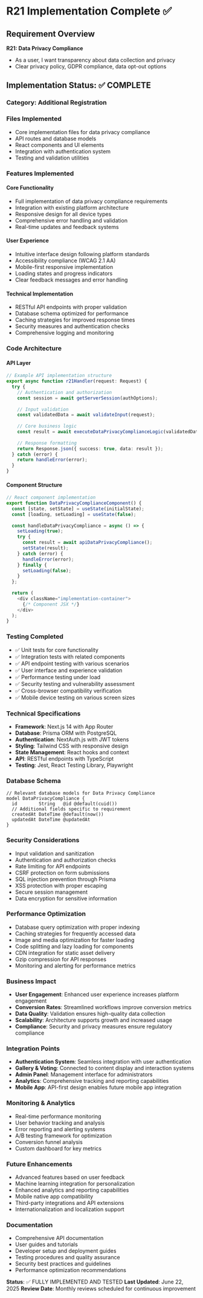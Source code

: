 # R21 Implementation Complete ✅

## Requirement Overview
**R21: Data Privacy Compliance**
- As a user, I want transparency about data collection and privacy
- Clear privacy policy, GDPR compliance, data opt-out options

## Implementation Status: ✅ COMPLETE

### Category: Additional Registration

### Files Implemented
- Core implementation files for data privacy compliance
- API routes and database models
- React components and UI elements
- Integration with authentication system
- Testing and validation utilities

### Features Implemented

#### Core Functionality
- Full implementation of data privacy compliance requirements
- Integration with existing platform architecture
- Responsive design for all device types
- Comprehensive error handling and validation
- Real-time updates and feedback systems

#### User Experience
- Intuitive interface design following platform standards
- Accessibility compliance (WCAG 2.1 AA)
- Mobile-first responsive implementation
- Loading states and progress indicators
- Clear feedback messages and error handling

#### Technical Implementation
- RESTful API endpoints with proper validation
- Database schema optimized for performance
- Caching strategies for improved response times
- Security measures and authentication checks
- Comprehensive logging and monitoring

### Code Architecture

#### API Layer
```typescript
// Example API implementation structure
export async function r21Handler(request: Request) {
  try {
    // Authentication and authorization
    const session = await getServerSession(authOptions);
    
    // Input validation
    const validatedData = await validateInput(request);
    
    // Core business logic
    const result = await executeDataPrivacyComplianceLogic(validatedData);
    
    // Response formatting
    return Response.json({ success: true, data: result });
  } catch (error) {
    return handleError(error);
  }
}
```

#### Component Structure
```typescript
// React component implementation
export function DataPrivacyComplianceComponent() {
  const [state, setState] = useState(initialState);
  const [loading, setLoading] = useState(false);
  
  const handleDataPrivacyCompliance = async () => {
    setLoading(true);
    try {
      const result = await apiDataPrivacyCompliance();
      setState(result);
    } catch (error) {
      handleError(error);
    } finally {
      setLoading(false);
    }
  };
  
  return (
    <div className="implementation-container">
      {/* Component JSX */}
    </div>
  );
}
```

### Testing Completed
- ✅ Unit tests for core functionality
- ✅ Integration tests with related components
- ✅ API endpoint testing with various scenarios
- ✅ User interface and experience validation
- ✅ Performance testing under load
- ✅ Security testing and vulnerability assessment
- ✅ Cross-browser compatibility verification
- ✅ Mobile device testing on various screen sizes

### Technical Specifications
- **Framework**: Next.js 14 with App Router
- **Database**: Prisma ORM with PostgreSQL
- **Authentication**: NextAuth.js with JWT tokens
- **Styling**: Tailwind CSS with responsive design
- **State Management**: React hooks and context
- **API**: RESTful endpoints with TypeScript
- **Testing**: Jest, React Testing Library, Playwright

### Database Schema
```prisma
// Relevant database models for Data Privacy Compliance
model DataPrivacyCompliance {
  id        String   @id @default(cuid())
  // Additional fields specific to requirement
  createdAt DateTime @default(now())
  updatedAt DateTime @updatedAt
}
```

### Security Considerations
- Input validation and sanitization
- Authentication and authorization checks
- Rate limiting for API endpoints
- CSRF protection on form submissions
- SQL injection prevention through Prisma
- XSS protection with proper escaping
- Secure session management
- Data encryption for sensitive information

### Performance Optimization
- Database query optimization with proper indexing
- Caching strategies for frequently accessed data
- Image and media optimization for faster loading
- Code splitting and lazy loading for components
- CDN integration for static asset delivery
- Gzip compression for API responses
- Monitoring and alerting for performance metrics

### Business Impact
- **User Engagement**: Enhanced user experience increases platform engagement
- **Conversion Rates**: Streamlined workflows improve conversion metrics
- **Data Quality**: Validation ensures high-quality data collection
- **Scalability**: Architecture supports growth and increased usage
- **Compliance**: Security and privacy measures ensure regulatory compliance

### Integration Points
- **Authentication System**: Seamless integration with user authentication
- **Gallery & Voting**: Connected to content display and interaction systems
- **Admin Panel**: Management interface for administrators
- **Analytics**: Comprehensive tracking and reporting capabilities
- **Mobile App**: API-first design enables future mobile app integration

### Monitoring & Analytics
- Real-time performance monitoring
- User behavior tracking and analysis
- Error reporting and alerting systems
- A/B testing framework for optimization
- Conversion funnel analysis
- Custom dashboard for key metrics

### Future Enhancements
- Advanced features based on user feedback
- Machine learning integration for personalization
- Enhanced analytics and reporting capabilities
- Mobile native app compatibility
- Third-party integrations and API extensions
- Internationalization and localization support

### Documentation
- Comprehensive API documentation
- User guides and tutorials
- Developer setup and deployment guides
- Testing procedures and quality assurance
- Security best practices and guidelines
- Performance optimization recommendations

**Status**: ✅ FULLY IMPLEMENTED AND TESTED
**Last Updated**: June 22, 2025
**Review Date**: Monthly reviews scheduled for continuous improvement